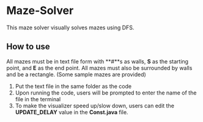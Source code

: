 # Maze-Solver

This maze solver visually solves mazes using DFS.

## How to use
All mazes must be in text file form with **#**s as walls, **S** as the starting point, and **E** as the end point. All mazes must also be surrounded by walls and be a rectangle. (Some sample mazes are provided)

1. Put the text file in the same folder as the code
2. Upon running the code, users will be prompted to enter the name of the file in the terminal
3. To make the visualizer speed up/slow down, users can edit the **UPDATE_DELAY** value in the **Const.java** file.
